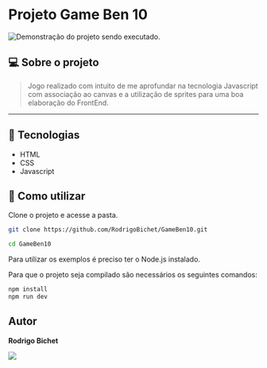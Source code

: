 # Projeto Game Ben 10

<img src="./assets/projetogif.gif" alt="Demonstração do projeto sendo executado.">

## 💻 Sobre o projeto

> Jogo realizado com intuito de me aprofundar na tecnologia Javascript com associação ao canvas e a utilização de sprites para uma boa elaboração do FrontEnd.

<hr>

## 🧪 Tecnologias

-   HTML
-   CSS
-   Javascript

## 🚀 Como utilizar

Clone o projeto e acesse a pasta.

```bash
git clone https://github.com/RodrigoBichet/GameBen10.git

cd GameBen10

```

Para utilizar os exemplos é preciso ter o Node.js instalado.

Para que o projeto seja compilado são necessários os seguintes comandos:

```bash
npm install
npm run dev
```

## Autor

<strong> Rodrigo Bichet </strong>
<br>

<a href="https://www.linkedin.com/in/rodrigobichet/" target="_blank"><img src="https://img.shields.io/badge/Linkedin-blue?style=for-the-badge&logo=Linkedin"></a>
